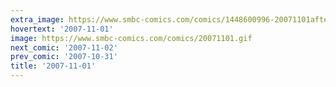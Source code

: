 ```yaml
---
extra_image: https://www.smbc-comics.com/comics/1448600996-20071101after.png
hovertext: '2007-11-01'
image: https://www.smbc-comics.com/comics/20071101.gif
next_comic: '2007-11-02'
prev_comic: '2007-10-31'
title: '2007-11-01'
---
```


